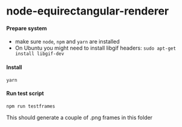 # node-equirectangular-renderer

#### Prepare system
* make sure `node`, `npm` and `yarn` are installed
* On Ubuntu you might need to install libgif headers: `sudo apt-get install libgif-dev`

#### Install
```
yarn
```

#### Run test script
```
npm run testframes
```
This should generate a couple of .png frames in this folder
